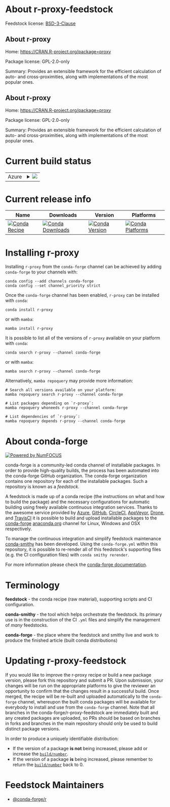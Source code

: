 About r-proxy-feedstock
=======================

Feedstock license: [BSD-3-Clause](https://github.com/conda-forge/r-proxy-feedstock/blob/main/LICENSE.txt)


About r-proxy
-------------

Home: https://CRAN.R-project.org/package=proxy

Package license: GPL-2.0-only

Summary: Provides an extensible framework for the efficient calculation of auto- and cross-proximities, along with implementations of the most popular ones. 

About r-proxy
-------------

Home: https://CRAN.R-project.org/package=proxy

Package license: GPL-2.0-only

Summary: Provides an extensible framework for the efficient calculation of auto- and cross-proximities, along with implementations of the most popular ones. 

Current build status
====================


<table>
    
  <tr>
    <td>Azure</td>
    <td>
      <details>
        <summary>
          <a href="https://dev.azure.com/conda-forge/feedstock-builds/_build/latest?definitionId=1471&branchName=main">
            <img src="https://dev.azure.com/conda-forge/feedstock-builds/_apis/build/status/r-proxy-feedstock?branchName=main">
          </a>
        </summary>
        <table>
          <thead><tr><th>Variant</th><th>Status</th></tr></thead>
          <tbody><tr>
              <td>linux_64_r_base4.4</td>
              <td>
                <a href="https://dev.azure.com/conda-forge/feedstock-builds/_build/latest?definitionId=1471&branchName=main">
                  <img src="https://dev.azure.com/conda-forge/feedstock-builds/_apis/build/status/r-proxy-feedstock?branchName=main&jobName=linux&configuration=linux%20linux_64_r_base4.4" alt="variant">
                </a>
              </td>
            </tr><tr>
              <td>linux_64_r_base4.5</td>
              <td>
                <a href="https://dev.azure.com/conda-forge/feedstock-builds/_build/latest?definitionId=1471&branchName=main">
                  <img src="https://dev.azure.com/conda-forge/feedstock-builds/_apis/build/status/r-proxy-feedstock?branchName=main&jobName=linux&configuration=linux%20linux_64_r_base4.5" alt="variant">
                </a>
              </td>
            </tr><tr>
              <td>linux_aarch64_r_base4.4</td>
              <td>
                <a href="https://dev.azure.com/conda-forge/feedstock-builds/_build/latest?definitionId=1471&branchName=main">
                  <img src="https://dev.azure.com/conda-forge/feedstock-builds/_apis/build/status/r-proxy-feedstock?branchName=main&jobName=linux&configuration=linux%20linux_aarch64_r_base4.4" alt="variant">
                </a>
              </td>
            </tr><tr>
              <td>linux_aarch64_r_base4.5</td>
              <td>
                <a href="https://dev.azure.com/conda-forge/feedstock-builds/_build/latest?definitionId=1471&branchName=main">
                  <img src="https://dev.azure.com/conda-forge/feedstock-builds/_apis/build/status/r-proxy-feedstock?branchName=main&jobName=linux&configuration=linux%20linux_aarch64_r_base4.5" alt="variant">
                </a>
              </td>
            </tr><tr>
              <td>linux_ppc64le_r_base4.4</td>
              <td>
                <a href="https://dev.azure.com/conda-forge/feedstock-builds/_build/latest?definitionId=1471&branchName=main">
                  <img src="https://dev.azure.com/conda-forge/feedstock-builds/_apis/build/status/r-proxy-feedstock?branchName=main&jobName=linux&configuration=linux%20linux_ppc64le_r_base4.4" alt="variant">
                </a>
              </td>
            </tr><tr>
              <td>linux_ppc64le_r_base4.5</td>
              <td>
                <a href="https://dev.azure.com/conda-forge/feedstock-builds/_build/latest?definitionId=1471&branchName=main">
                  <img src="https://dev.azure.com/conda-forge/feedstock-builds/_apis/build/status/r-proxy-feedstock?branchName=main&jobName=linux&configuration=linux%20linux_ppc64le_r_base4.5" alt="variant">
                </a>
              </td>
            </tr><tr>
              <td>osx_64_r_base4.4</td>
              <td>
                <a href="https://dev.azure.com/conda-forge/feedstock-builds/_build/latest?definitionId=1471&branchName=main">
                  <img src="https://dev.azure.com/conda-forge/feedstock-builds/_apis/build/status/r-proxy-feedstock?branchName=main&jobName=osx&configuration=osx%20osx_64_r_base4.4" alt="variant">
                </a>
              </td>
            </tr><tr>
              <td>osx_64_r_base4.5</td>
              <td>
                <a href="https://dev.azure.com/conda-forge/feedstock-builds/_build/latest?definitionId=1471&branchName=main">
                  <img src="https://dev.azure.com/conda-forge/feedstock-builds/_apis/build/status/r-proxy-feedstock?branchName=main&jobName=osx&configuration=osx%20osx_64_r_base4.5" alt="variant">
                </a>
              </td>
            </tr><tr>
              <td>osx_arm64_r_base4.4</td>
              <td>
                <a href="https://dev.azure.com/conda-forge/feedstock-builds/_build/latest?definitionId=1471&branchName=main">
                  <img src="https://dev.azure.com/conda-forge/feedstock-builds/_apis/build/status/r-proxy-feedstock?branchName=main&jobName=osx&configuration=osx%20osx_arm64_r_base4.4" alt="variant">
                </a>
              </td>
            </tr><tr>
              <td>osx_arm64_r_base4.5</td>
              <td>
                <a href="https://dev.azure.com/conda-forge/feedstock-builds/_build/latest?definitionId=1471&branchName=main">
                  <img src="https://dev.azure.com/conda-forge/feedstock-builds/_apis/build/status/r-proxy-feedstock?branchName=main&jobName=osx&configuration=osx%20osx_arm64_r_base4.5" alt="variant">
                </a>
              </td>
            </tr><tr>
              <td>win_64_r_base4.4</td>
              <td>
                <a href="https://dev.azure.com/conda-forge/feedstock-builds/_build/latest?definitionId=1471&branchName=main">
                  <img src="https://dev.azure.com/conda-forge/feedstock-builds/_apis/build/status/r-proxy-feedstock?branchName=main&jobName=win&configuration=win%20win_64_r_base4.4" alt="variant">
                </a>
              </td>
            </tr><tr>
              <td>win_64_r_base4.5</td>
              <td>
                <a href="https://dev.azure.com/conda-forge/feedstock-builds/_build/latest?definitionId=1471&branchName=main">
                  <img src="https://dev.azure.com/conda-forge/feedstock-builds/_apis/build/status/r-proxy-feedstock?branchName=main&jobName=win&configuration=win%20win_64_r_base4.5" alt="variant">
                </a>
              </td>
            </tr>
          </tbody>
        </table>
      </details>
    </td>
  </tr>
</table>

Current release info
====================

| Name | Downloads | Version | Platforms |
| --- | --- | --- | --- |
| [![Conda Recipe](https://img.shields.io/badge/recipe-r--proxy-green.svg)](https://anaconda.org/conda-forge/r-proxy) | [![Conda Downloads](https://img.shields.io/conda/dn/conda-forge/r-proxy.svg)](https://anaconda.org/conda-forge/r-proxy) | [![Conda Version](https://img.shields.io/conda/vn/conda-forge/r-proxy.svg)](https://anaconda.org/conda-forge/r-proxy) | [![Conda Platforms](https://img.shields.io/conda/pn/conda-forge/r-proxy.svg)](https://anaconda.org/conda-forge/r-proxy) |

Installing r-proxy
==================

Installing `r-proxy` from the `conda-forge` channel can be achieved by adding `conda-forge` to your channels with:

```
conda config --add channels conda-forge
conda config --set channel_priority strict
```

Once the `conda-forge` channel has been enabled, `r-proxy` can be installed with `conda`:

```
conda install r-proxy
```

or with `mamba`:

```
mamba install r-proxy
```

It is possible to list all of the versions of `r-proxy` available on your platform with `conda`:

```
conda search r-proxy --channel conda-forge
```

or with `mamba`:

```
mamba search r-proxy --channel conda-forge
```

Alternatively, `mamba repoquery` may provide more information:

```
# Search all versions available on your platform:
mamba repoquery search r-proxy --channel conda-forge

# List packages depending on `r-proxy`:
mamba repoquery whoneeds r-proxy --channel conda-forge

# List dependencies of `r-proxy`:
mamba repoquery depends r-proxy --channel conda-forge
```


About conda-forge
=================

[![Powered by
NumFOCUS](https://img.shields.io/badge/powered%20by-NumFOCUS-orange.svg?style=flat&colorA=E1523D&colorB=007D8A)](https://numfocus.org)

conda-forge is a community-led conda channel of installable packages.
In order to provide high-quality builds, the process has been automated into the
conda-forge GitHub organization. The conda-forge organization contains one repository
for each of the installable packages. Such a repository is known as a *feedstock*.

A feedstock is made up of a conda recipe (the instructions on what and how to build
the package) and the necessary configurations for automatic building using freely
available continuous integration services. Thanks to the awesome service provided by
[Azure](https://azure.microsoft.com/en-us/services/devops/), [GitHub](https://github.com/),
[CircleCI](https://circleci.com/), [AppVeyor](https://www.appveyor.com/),
[Drone](https://cloud.drone.io/welcome), and [TravisCI](https://travis-ci.com/)
it is possible to build and upload installable packages to the
[conda-forge](https://anaconda.org/conda-forge) [anaconda.org](https://anaconda.org/)
channel for Linux, Windows and OSX respectively.

To manage the continuous integration and simplify feedstock maintenance
[conda-smithy](https://github.com/conda-forge/conda-smithy) has been developed.
Using the ``conda-forge.yml`` within this repository, it is possible to re-render all of
this feedstock's supporting files (e.g. the CI configuration files) with ``conda smithy rerender``.

For more information please check the [conda-forge documentation](https://conda-forge.org/docs/).

Terminology
===========

**feedstock** - the conda recipe (raw material), supporting scripts and CI configuration.

**conda-smithy** - the tool which helps orchestrate the feedstock.
                   Its primary use is in the construction of the CI ``.yml`` files
                   and simplify the management of *many* feedstocks.

**conda-forge** - the place where the feedstock and smithy live and work to
                  produce the finished article (built conda distributions)


Updating r-proxy-feedstock
==========================

If you would like to improve the r-proxy recipe or build a new
package version, please fork this repository and submit a PR. Upon submission,
your changes will be run on the appropriate platforms to give the reviewer an
opportunity to confirm that the changes result in a successful build. Once
merged, the recipe will be re-built and uploaded automatically to the
`conda-forge` channel, whereupon the built conda packages will be available for
everybody to install and use from the `conda-forge` channel.
Note that all branches in the conda-forge/r-proxy-feedstock are
immediately built and any created packages are uploaded, so PRs should be based
on branches in forks and branches in the main repository should only be used to
build distinct package versions.

In order to produce a uniquely identifiable distribution:
 * If the version of a package **is not** being increased, please add or increase
   the [``build/number``](https://docs.conda.io/projects/conda-build/en/latest/resources/define-metadata.html#build-number-and-string).
 * If the version of a package **is** being increased, please remember to return
   the [``build/number``](https://docs.conda.io/projects/conda-build/en/latest/resources/define-metadata.html#build-number-and-string)
   back to 0.

Feedstock Maintainers
=====================

* [@conda-forge/r](https://github.com/orgs/conda-forge/teams/r/)


